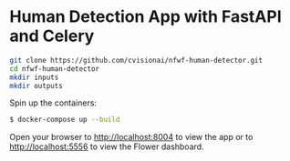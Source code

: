 # Human Detection App with FastAPI and Celery
```sh
git clone https://github.com/cvisionai/nfwf-human-detector.git
cd nfwf-human-detector
mkdir inputs
mkdir outputs
```
Spin up the containers:

```sh
$ docker-compose up --build
```

Open your browser to [http://localhost:8004](http://localhost:8004) to view the app or to [http://localhost:5556](http://localhost:5556) to view the Flower dashboard.